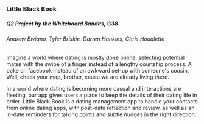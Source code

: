 <h3>Little Black Book</h3>
<h5>Q2 Project by the Whiteboard Bandits, G38 </h5>
<h6>Andrew Biviano, Tyler Briskie, Darren Hankins, Chris Houdlette </h6>

<p>Imagine a world where dating is mostly done online, selecting potential mates with the swipe of a finger instead of a lengthy courtship process.  A poke on facebook instead of an awkward set-up with someone's cousin.  Well, check your map, brother, cause we are already living there.</p>

<p>In a world where dating is becoming more casual and interactions are fleeting, our app gives users a place to keep the details of their dating life in order.  Little Black Book is a dating management app to handle your contacts from online dating apps, with post-date reflection and review, as well as an in-date reminders for talking points and subtle nudges in the right direction.</p>

